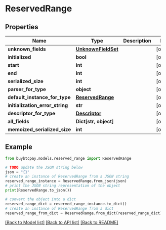 # ReservedRange


## Properties

Name | Type | Description | Notes
------------ | ------------- | ------------- | -------------
**unknown_fields** | [**UnknownFieldSet**](UnknownFieldSet.md) |  | [optional] 
**initialized** | **bool** |  | [optional] 
**start** | **int** |  | [optional] 
**end** | **int** |  | [optional] 
**serialized_size** | **int** |  | [optional] 
**parser_for_type** | **object** |  | [optional] 
**default_instance_for_type** | [**ReservedRange**](ReservedRange.md) |  | [optional] 
**initialization_error_string** | **str** |  | [optional] 
**descriptor_for_type** | [**Descriptor**](Descriptor.md) |  | [optional] 
**all_fields** | **Dict[str, object]** |  | [optional] 
**memoized_serialized_size** | **int** |  | [optional] 

## Example

```python
from buybtcpay.models.reserved_range import ReservedRange

# TODO update the JSON string below
json = "{}"
# create an instance of ReservedRange from a JSON string
reserved_range_instance = ReservedRange.from_json(json)
# print the JSON string representation of the object
print(ReservedRange.to_json())

# convert the object into a dict
reserved_range_dict = reserved_range_instance.to_dict()
# create an instance of ReservedRange from a dict
reserved_range_from_dict = ReservedRange.from_dict(reserved_range_dict)
```
[[Back to Model list]](../README.md#documentation-for-models) [[Back to API list]](../README.md#documentation-for-api-endpoints) [[Back to README]](../README.md)


